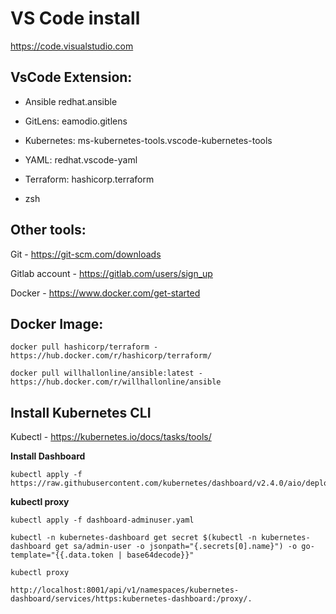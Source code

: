 

# VS Code install

https://code.visualstudio.com

## VsCode Extension:

- Ansible redhat.ansible

- GitLens: eamodio.gitlens

- Kubernetes: ms-kubernetes-tools.vscode-kubernetes-tools

- YAML: redhat.vscode-yaml

- Terraform: hashicorp.terraform

- zsh

## Other tools:

Git - https://git-scm.com/downloads

Gitlab account - https://gitlab.com/users/sign_up

Docker - https://www.docker.com/get-started


## Docker Image:

    docker pull hashicorp/terraform - https://hub.docker.com/r/hashicorp/terraform/

    docker pull willhallonline/ansible:latest - https://hub.docker.com/r/willhallonline/ansible

## Install Kubernetes CLI 

Kubectl - https://kubernetes.io/docs/tasks/tools/

**Install Dashboard**

    kubectl apply -f https://raw.githubusercontent.com/kubernetes/dashboard/v2.4.0/aio/deploy/recommended.yaml

**kubectl proxy**

    kubectl apply -f dashboard-adminuser.yaml

    kubectl -n kubernetes-dashboard get secret $(kubectl -n kubernetes-dashboard get sa/admin-user -o jsonpath="{.secrets[0].name}") -o go-template="{{.data.token | base64decode}}"

    kubectl proxy

    http://localhost:8001/api/v1/namespaces/kubernetes-dashboard/services/https:kubernetes-dashboard:/proxy/.

  
